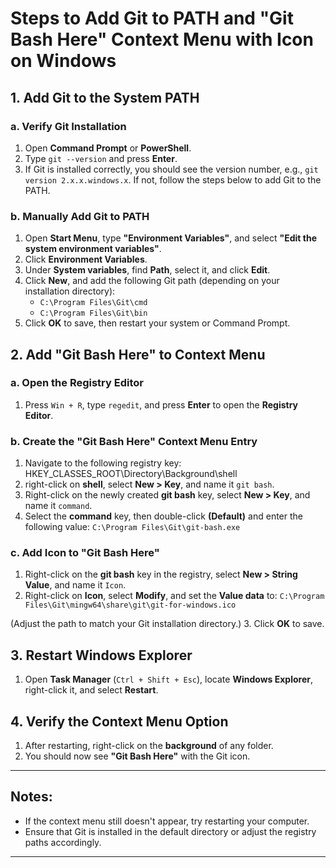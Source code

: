 # Steps to Add Git to PATH and "Git Bash Here" Context Menu with Icon on Windows

## 1. **Add Git to the System PATH**

### a. Verify Git Installation
1. Open **Command Prompt** or **PowerShell**.
2. Type `git --version` and press **Enter**.
3. If Git is installed correctly, you should see the version number, e.g., `git version 2.x.x.windows.x`. If not, follow the steps below to add Git to the PATH.

### b. Manually Add Git to PATH
1. Open **Start Menu**, type **"Environment Variables"**, and select **"Edit the system environment variables"**.
2. Click **Environment Variables**.
3. Under **System variables**, find **Path**, select it, and click **Edit**.
4. Click **New**, and add the following Git path (depending on your installation directory):
    - `C:\Program Files\Git\cmd`
    - `C:\Program Files\Git\bin`
5. Click **OK** to save, then restart your system or Command Prompt.

## 2. **Add "Git Bash Here" to Context Menu**

### a. Open the Registry Editor
1. Press `Win + R`, type `regedit`, and press **Enter** to open the **Registry Editor**.

### b. Create the "Git Bash Here" Context Menu Entry
1. Navigate to the following registry key: HKEY_CLASSES_ROOT\Directory\Background\shell
2. right-click on **shell**, select **New > Key**, and name it `git bash`.
3. Right-click on the newly created **git bash** key, select **New > Key**, and name it `command`.
4. Select the **command** key, then double-click **(Default)** and enter the following value: `C:\Program Files\Git\git-bash.exe`

### c. Add Icon to "Git Bash Here"
1. Right-click on the **git bash** key in the registry, select **New > String Value**, and name it `Icon`.
2. Right-click on **Icon**, select **Modify**, and set the **Value data** to: `C:\Program Files\Git\mingw64\share\git\git-for-windows.ico`

(Adjust the path to match your Git installation directory.)
3. Click **OK** to save.

## 3. **Restart Windows Explorer**
1. Open **Task Manager** (`Ctrl + Shift + Esc`), locate **Windows Explorer**, right-click it, and select **Restart**.

## 4. **Verify the Context Menu Option**
1. After restarting, right-click on the **background** of any folder.
2. You should now see **"Git Bash Here"** with the Git icon.

---

## Notes:
- If the context menu still doesn't appear, try restarting your computer.
- Ensure that Git is installed in the default directory or adjust the registry paths accordingly.
---

